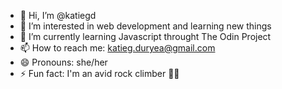 - 👋 Hi, I’m @katiegd
- 👀 I’m interested in web development and learning new things
- 🌱 I’m currently learning Javascript throught The Odin Project
- 📫 How to reach me: katieg.duryea@gmail.com
- 😄 Pronouns: she/her
- ⚡ Fun fact: I'm an avid rock climber 🧗‍♀️

<!---
katiegd/katiegd is a ✨ special ✨ repository because its `README.md` (this file) appears on your GitHub profile.
You can click the Preview link to take a look at your changes.
--->
